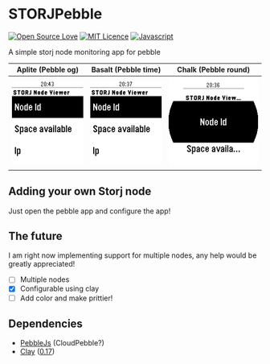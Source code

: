 # STORJPebble
[![Open Source Love](https://badges.frapsoft.com/os/v2/open-source.svg?v=103)](https://github.com/ellerbrock/open-source-badge/)
[![MIT Licence](https://badges.frapsoft.com/os/mit/mit.svg?v=103)](https://opensource.org/licenses/mit-license.php)
[![Javascript](https://badges.frapsoft.com/javascript/code/javascript.svg?v=101)](https://github.com/ellerbrock/javascript-badges/)

A simple storj node monitoring app for pebble

| Aplite (Pebble og) | Basalt (Pebble time) | Chalk (Pebble round) |
| -------------------------------- | -------------------------------- | -------------------------------- | 
| ![Aplite](/images/Aplite_STORJ.png) | ![Basalt](/images/Basalt_STORJ.png) | ![Chalk](/images/Chalk_STORJ.png) |

## Adding your own Storj node
Just open the pebble app and configure the app!

## The future
I am right now implementing support for multiple nodes, any help would be greatly appreciated!

- [ ] Multiple nodes
- [x] Configurable using clay
- [ ] Add color and make prittier!

## Dependencies

- [PebbleJs](https://github.com/pebble/pebblejs) (CloudPebble?)
- [Clay](https://github.com/pebble/clay) ([0.17](https://github.com/pebble/clay/releases/tag/v0.1.7))
